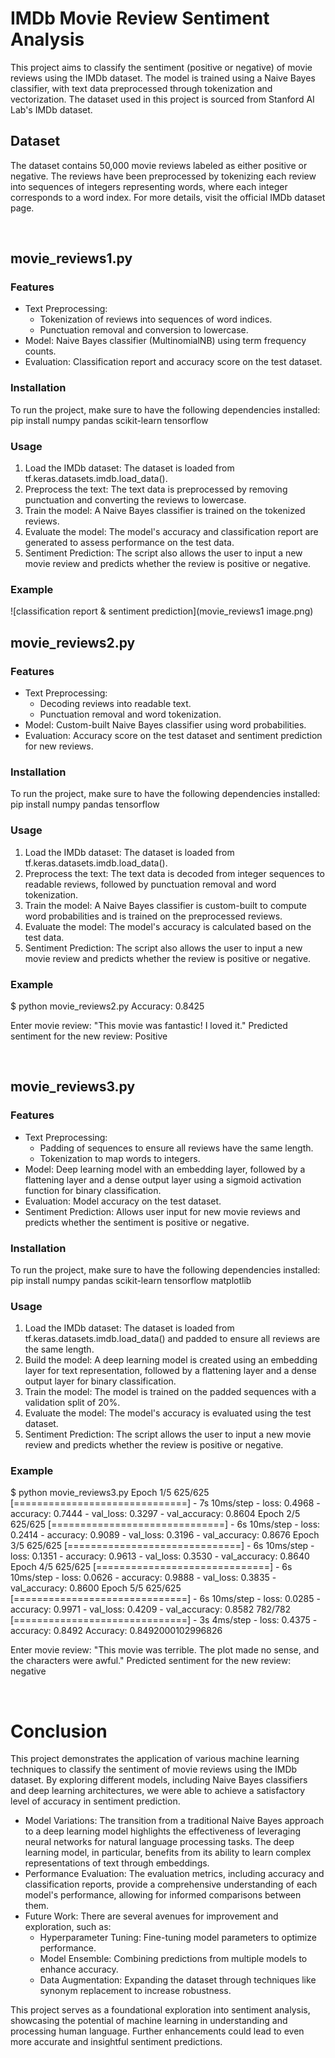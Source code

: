 # IMDb Movie Review Sentiment Analysis
This project aims to classify the sentiment (positive or negative) of movie reviews using the IMDb dataset. The model is trained using a Naive Bayes classifier, with text data preprocessed through tokenization and vectorization. The dataset used in this project is sourced from Stanford AI Lab's IMDb dataset.

## Dataset
The dataset contains 50,000 movie reviews labeled as either positive or negative. The reviews have been preprocessed by tokenizing each review into sequences of integers representing words, where each integer corresponds to a word index. For more details, visit the official IMDb dataset page.

<br/>

## movie_reviews1.py
### Features
* Text Preprocessing:
    * Tokenization of reviews into sequences of word indices.
    * Punctuation removal and conversion to lowercase.
* Model: Naive Bayes classifier (MultinomialNB) using term frequency counts.
* Evaluation: Classification report and accuracy score on the test dataset.

### Installation
To run the project, make sure to have the following dependencies installed: pip install numpy pandas scikit-learn tensorflow

### Usage
1. Load the IMDb dataset: The dataset is loaded from tf.keras.datasets.imdb.load_data().
2. Preprocess the text: The text data is preprocessed by removing punctuation and converting the reviews to lowercase.
3. Train the model: A Naive Bayes classifier is trained on the tokenized reviews.
4. Evaluate the model: The model's accuracy and classification report are generated to assess performance on the test data.
5. Sentiment Prediction: The script also allows the user to input a new movie review and predicts whether the review is positive or negative.

### Example
![classification report & sentiment prediction](movie_reviews1 image.png)
<br/>

## movie_reviews2.py
### Features
* Text Preprocessing:
    * Decoding reviews into readable text.
    * Punctuation removal and word tokenization.
* Model: Custom-built Naive Bayes classifier using word probabilities.
* Evaluation: Accuracy score on the test dataset and sentiment prediction for new reviews.

### Installation
To run the project, make sure to have the following dependencies installed:
pip install numpy pandas tensorflow

### Usage
1. Load the IMDb dataset: The dataset is loaded from tf.keras.datasets.imdb.load_data().
2. Preprocess the text: The text data is decoded from integer sequences to readable reviews, followed by punctuation removal and word tokenization.
3. Train the model: A Naive Bayes classifier is custom-built to compute word probabilities and is trained on the preprocessed reviews.
4. Evaluate the model: The model's accuracy is calculated based on the test data.
5. Sentiment Prediction: The script also allows the user to input a new movie review and predicts whether the review is positive or negative.

### Example
$ python movie_reviews2.py
Accuracy: 0.8425

Enter movie review: "This movie was fantastic! I loved it."
Predicted sentiment for the new review: Positive

<br/>

## movie_reviews3.py
### Features
* Text Preprocessing:
    * Padding of sequences to ensure all reviews have the same length.
    * Tokenization to map words to integers.
* Model: Deep learning model with an embedding layer, followed by a flattening layer and a dense output layer using a sigmoid activation function for binary classification.
* Evaluation: Model accuracy on the test dataset.
* Sentiment Prediction: Allows user input for new movie reviews and predicts whether the sentiment is positive or negative.

### Installation
To run the project, make sure to have the following dependencies installed:
pip install numpy pandas scikit-learn tensorflow matplotlib

### Usage
1. Load the IMDb dataset: The dataset is loaded from tf.keras.datasets.imdb.load_data() and padded to ensure all reviews are the same length.
2. Build the model: A deep learning model is created using an embedding layer for text representation, followed by a flattening layer and a dense output layer for binary classification.
3. Train the model: The model is trained on the padded sequences with a validation split of 20%.
4. Evaluate the model: The model's accuracy is evaluated using the test dataset.
5. Sentiment Prediction: The script allows the user to input a new movie review and predicts whether the review is positive or negative.

### Example
$ python movie_reviews3.py
Epoch 1/5
625/625 [==============================] - 7s 10ms/step - loss: 0.4968 - accuracy: 0.7444 - val_loss: 0.3297 - val_accuracy: 0.8604
Epoch 2/5
625/625 [==============================] - 6s 10ms/step - loss: 0.2414 - accuracy: 0.9089 - val_loss: 0.3196 - val_accuracy: 0.8676
Epoch 3/5
625/625 [==============================] - 6s 10ms/step - loss: 0.1351 - accuracy: 0.9613 - val_loss: 0.3530 - val_accuracy: 0.8640
Epoch 4/5
625/625 [==============================] - 6s 10ms/step - loss: 0.0626 - accuracy: 0.9888 - val_loss: 0.3835 - val_accuracy: 0.8600
Epoch 5/5
625/625 [==============================] - 6s 10ms/step - loss: 0.0285 - accuracy: 0.9971 - val_loss: 0.4209 - val_accuracy: 0.8582
782/782 [==============================] - 3s 4ms/step - loss: 0.4375 - accuracy: 0.8492
Accuracy: 0.8492000102996826

Enter movie review: "This movie was terrible. The plot made no sense, and the characters were awful."
Predicted sentiment for the new review: negative

<br/>

# Conclusion
This project demonstrates the application of various machine learning techniques to classify the sentiment of movie reviews using the IMDb dataset. By exploring different models, including Naive Bayes classifiers and deep learning architectures, we were able to achieve a satisfactory level of accuracy in sentiment prediction.
* Model Variations: The transition from a traditional Naive Bayes approach to a deep learning model highlights the effectiveness of leveraging neural networks for natural language processing tasks. The deep learning model, in particular, benefits from its ability to learn complex representations of text through embeddings.
* Performance Evaluation: The evaluation metrics, including accuracy and classification reports, provide a comprehensive understanding of each model's performance, allowing for informed comparisons between them.
* Future Work: There are several avenues for improvement and exploration, such as:
    * Hyperparameter Tuning: Fine-tuning model parameters to optimize performance.
    * Model Ensemble: Combining predictions from multiple models to enhance accuracy.
    * Data Augmentation: Expanding the dataset through techniques like synonym replacement to increase robustness.

This project serves as a foundational exploration into sentiment analysis, showcasing the potential of machine learning in understanding and processing human language. Further enhancements could lead to even more accurate and insightful sentiment predictions.